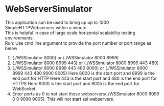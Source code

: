 # WebServerSimulator
This application can be used to bring up up to 1000 SimpleHTTPWebservers within a minute.  
This is helpful in case of large scale horizontal scalability testing environments.  
Run: 
Use cmd line argument to provide the port number or port range as below 
1. (./WSSimulator 8000) or (./WSSimulator 8000 8999) 
2. (./WSSimulator 8000 8999 443) or (./WSSimulator 8000 8999 443 480) 
3. (./WSSimulator 8000 8999 443 480 9000) or (./WSSimulator 8000 8999 443 480 9000 9005) 
Here 8000 is the start port and 8999 is the end port for HTTP Here 443 is the start port and 480 is the end port for HTTPS Here 9000 is the start port and 9005 is the end port for WebSocket.
4. Enter ports as 0 to not start those webservers(./WSSimulator 8000 8999 0 0 9000 9005). This will not start ssl webservers.
